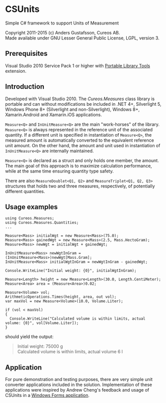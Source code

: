 # CSUnits

Simple C# framework to support Units of Measurement

Copyright 2011-2015 (c) Anders Gustafsson, Cureos AB.  
Made available under GNU Lesser General Public License, LGPL, version 3.


## Prerequisites

Visual Studio 2010 Service Pack 1 or higher with [Portable Library Tools](http://msdn.microsoft.com/en-us/library/gg597391.aspx) extension.


## Introduction

Developed with Visual Studio 2010. The *Cureos.Measures* class library is portable and can without modifications be included in .NET 4+, Silverlight 5, Windows Phone 8+ (Silverlight and non-Silverlight), Windows 8+, Xamarin.Android and Xamarin.iOS applications.

`Measure<Q>` and `InUnitMeasure<Q>` are the main "work-horses" of the library. `Measure<Q>` is always represented in the reference unit of the associated quantity. If a different unit is specified in instantiation of `Measure<Q>`, the measured amount is automatically converted to the equivalent reference unit amount. On the other hand, the amount and unit used in instantiation of `InUnitMeasure<Q>` are internally maintained.

`Measure<Q>` is declared as a struct and only holds one member, the amount. The main goal of this approach is to maximize calculation performance, while at the same time ensuring quantity type safety.

There are also `MeasureDoublet<Q1, Q2>` and `MeasureTriplet<Q1, Q2, Q3>` structures that holds two and three measures, respectively, of potentially different quantities.


## Usage examples

    using Cureos.Measures;
    using Cureos.Measures.Quantities;
    ...

    Measure<Mass> initialWgt = new Measure<Mass>(75.0);
    Measure<Mass> gainedWgt = new Measure<Mass>(2.5, Mass.HectoGram);
    Measure<Mass> newWgt = initialWgt + gainedWgt;

    InUnitMeasure<Mass> newWgtInGram = (InUnitMeasure<Mass>)newWgt[Mass.Gram];
    InUnitMeasure<Mass> initialWgtInGram = newWgtInGram - gainedWgt;

    Console.WriteLine("Initial weight: {0}", initialWgtInGram);

    Measure<Length> height = new Measure<Length>(30.0, Length.CentiMeter);
    Measure<Area> area = (Measure<Area>)0.02;

    Measure<Volume> vol; 
    ArithmeticOperations.Times(height, area, out vol);
    var maxVol = new Measure<Volume>(10.0, Volume.Liter);

    if (vol < maxVol)
    {
      Console.WriteLine("Calculated volume is within limits, actual volume: {0}", vol[Volume.Liter]);
    }

should yield the output:

> Initial weight: 75000 g  
> Calculated volume is within limits, actual volume 6 l


## Application

For pure demonstration and testing purposes, there are very simple unit converter applications included in the solution. Implementation of these applications were inspired by Andrew Cheng's feedback and usage of CSUnits in a [Windows Forms application](https://github.com/hamxiaoz/cureos.uomnet.tests.winform).
